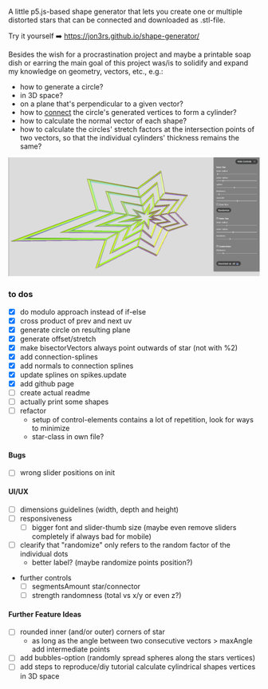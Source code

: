 A little p5.js-based shape generator that lets you create one or multiple distorted stars that can be connected and downloaded as .stl-file.

Try it yourself ➡️ https://jon3rs.github.io/shape-generator/

Besides the wish for a procrastination project and maybe a printable soap dish or earring the main goal of this project was/is to solidify and expand my knowledge on geometry, vectors, etc., e.g.:

- how to generate a circle?
- in 3D space?
- on a plane that's perpendicular to a given vector?
- how to [connect](https://p5js.org/reference/p5/vertex/) the circle's generated vertices to form a cylinder?
- how to calculate the normal vector of each shape?
- how to calculate the circles' stretch factors at the intersection points of two vectors, so that the individual cylinders' thickness remains the same?

 <img alt="UI of the shape generator" src="./example-shape.png">

### to dos

- [x] do modulo approach instead of if-else
- [x] cross product of prev and next uv
- [x] generate circle on resulting plane
- [x] generate offset/stretch
- [x] make bisectorVectors always point outwards of star (not with %2)
- [x] add connection-splines
- [x] add normals to connection splines
- [x] update splines on spikes.update
- [x] add github page
- [ ] create actual readme
- [ ] actually print some shapes
- [ ] refactor
  - setup of control-elements contains a lot of repetition, look for ways to minimize
  - star-class in own file?

#### Bugs

- [ ] wrong slider positions on init

#### UI/UX

- [ ] dimensions guidelines (width, depth and height)
- [ ] responsiveness
  - [ ] bigger font and slider-thumb size (maybe even remove sliders completely if always bad for mobile)
- [ ] clearify that "randomize" only refers to the random factor of the individual dots
  - better label? (maybe randomize points position?)
- further controls
  - [ ] segmentsAmount star/connector
  - [ ] strength randomness (total vs x/y or even z?)

#### Further Feature Ideas

- [ ] rounded inner (and/or outer) corners of star
  - as long as the angle between two consecutive vectors > maxAngle add intermediate points
- [ ] add bubbles-option (randomly spread spheres along the stars vertices)
- [ ] add steps to reproduce/diy tutorial calculate cylindrical shapes vertices in 3D space
